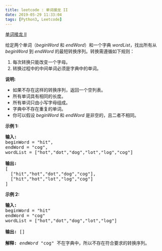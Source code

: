 ```yaml
---
title: leetcode : 单词接龙 II
date: 2019-05-29 11:33:04
tags: [Python3, Leetcode]
---
```


[单词接龙 II](https://leetcode-cn.com/problems/word-ladder-ii/)

<p>给定两个单词（<em>beginWord</em> 和 <em>endWord</em>）和一个字典 <em>wordList</em>，找出所有从 <em>beginWord </em>到 <em>endWord </em>的最短转换序列。转换需遵循如下规则：</p>

<!-- more -->

<ol>
	<li>每次转换只能改变一个字母。</li>
	<li>转换过程中的中间单词必须是字典中的单词。</li>
</ol>

<p><strong>说明:</strong></p>

<ul>
	<li>如果不存在这样的转换序列，返回一个空列表。</li>
	<li>所有单词具有相同的长度。</li>
	<li>所有单词只由小写字母组成。</li>
	<li>字典中不存在重复的单词。</li>
	<li>你可以假设 <em>beginWord</em> 和 <em>endWord </em>是非空的，且二者不相同。</li>
</ul>

<p><strong>示例 1:</strong></p>

<pre><strong>输入:</strong>
beginWord = &quot;hit&quot;,
endWord = &quot;cog&quot;,
wordList = [&quot;hot&quot;,&quot;dot&quot;,&quot;dog&quot;,&quot;lot&quot;,&quot;log&quot;,&quot;cog&quot;]

<strong>输出:</strong>
[
  [&quot;hit&quot;,&quot;hot&quot;,&quot;dot&quot;,&quot;dog&quot;,&quot;cog&quot;],
&nbsp; [&quot;hit&quot;,&quot;hot&quot;,&quot;lot&quot;,&quot;log&quot;,&quot;cog&quot;]
]
</pre>

<p><strong>示例 2:</strong></p>

<pre><strong>输入:</strong>
beginWord = &quot;hit&quot;
endWord = &quot;cog&quot;
wordList = [&quot;hot&quot;,&quot;dot&quot;,&quot;dog&quot;,&quot;lot&quot;,&quot;log&quot;]

<strong>输出: </strong>[]

<strong>解释:</strong>&nbsp;<em>endWord</em> &quot;cog&quot; 不在字典中，所以不存在符合要求的转换序列。</pre>
